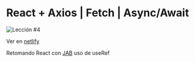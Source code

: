 # React + Axios | Fetch | Async/Await

![Lección #4](https://i.ibb.co/sH0tD0K/euse-Effect.gif)

Ver en [netlify](https://useeffect-jab.netlify.app/)

Retomando React con [JAB](https://www.youtube.com/watch?v=pBNHeb8QTN0&list=PLRM7PpbqqStKo-NiCuzuYwewZmd9b-EZ9&index=6&t=963s) uso de useRef